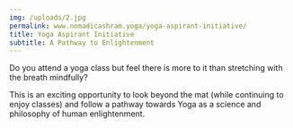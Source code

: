 ```yaml
---
img: /uploads/2.jpg
permalink: www.nomadicashram.yoga/yoga-aspirant-initiative/
title: Yoga Aspirant Initiative
subtitle: A Pathway to Enlightenment
---
```

Do you attend a yoga class but feel there is more to it than stretching with the breath mindfully?

This is an exciting opportunity to look beyond the mat (while continuing to enjoy classes) and follow a pathway towards Yoga as a science and philosophy of human enlightenment.